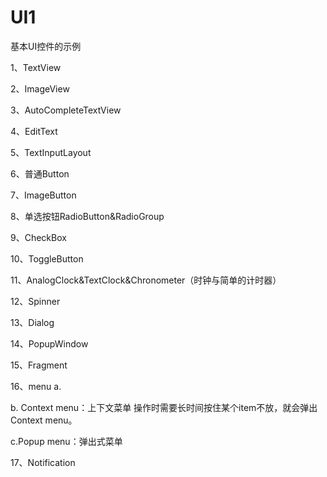 # UI1
基本UI控件的示例

1、TextView  

2、ImageView  

3、AutoCompleteTextView

4、EditText  

5、TextInputLayout

6、普通Button 

7、ImageButton  

8、单选按钮RadioButton&RadioGroup 

9、CheckBox  

10、ToggleButton

11、AnalogClock&TextClock&Chronometer（时钟与简单的计时器）

12、Spinner



13、Dialog

14、PopupWindow

15、Fragment

16、menu
a.

b. Context menu：上下文菜单
操作时需要长时间按住某个item不放，就会弹出Context menu。

c.Popup menu：弹出式菜单


17、Notification
